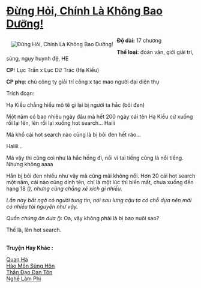 <a href="https://utruyen.com/dung-hoi-chinh-la-khong-bao-duong/25029/" title="Đừng Hỏi, Chính Là Không Bao Dưỡng!"><h1>Đừng Hỏi, Chính Là Không Bao Dưỡng!</h1></a><div style="display:table"><img align="right" style="float: left; padding: 10px;" src="https://utruyen.com/images/story/200x260/dung-hoi-chinh-la-khong-bao-duong.jpg" alt="Đừng Hỏi, Chính Là Không Bao Dưỡng!"><b>Độ dài:</b> 17 chương<p></p><b>Thể loại:</b> đoản văn, giới giải trí, sủng, ngụy huynh đệ, HE<p></p><b>CP:</b> Lục Trần x Lục Dữ Trác (Hạ Kiều)<p></p><b>CP phụ</b>: chủ công ty giải trí công x tạc mao người đại diện thụ<p></p>Trích đoạn:<p></p>Hạ Kiều chẳng hiểu mô tê gì lại bị người ta hắc (bôi đen)<p></p>Một năm có bao nhiêu ngày đâu mà hết 200 ngày cái tên Hạ Kiều cứ xuống rồi lại lên, lên rồi lại xuống hot search... Haiii<p></p>Mà khổ cái hot search nào cũng là bị bôi đen hết ráo...<p></p>Haiiii...<p></p>Mà vậy thì cũng coi như là hắc hồng đi, nổi vì tai tiếng cũng là nổi tiếng. Nhưng không aaaa<p></p>Hắn bị bôi đen nhiều như vậy mà cũng mãi không nổi. Hơn 20 cái hot search một năm, cái nào cũng dính tên, chỉ là một lúc thì biến mất, chưa xuống đến hạng 18 (*), nhưng cũng chẳng xê xích gì nhiều.<p></p>Lần này bất ngờ có người tung tin, nói sau lưng cậu ta có chỗ dựa nên mới có nhiều tài nguyên như vậy.<p></p>Quần chúng ăn dưa (*): Oa, vậy không phải là bị bao nuôi sao?<p></p>Thế là, lên hot search.</div><p><br><b>Truyện Hay Khác :</b></p><a href="https://utruyen.com/quan-ha/25028/" alt="Quan Hà">Quan Hà</a><br/><a href="https://github.com/quanluxury/ngontinh_sac/tree/master/truyenhay/20143/" alt="Hào Môn Sủng Hôn">Hào Môn Sủng Hôn</a><br/><a href="https://github.com/quanluxury/truyenhot/tree/master/truyenhay/17478/" alt="Thần Đạo Đan Tôn">Thần Đạo Đan Tôn</a><br/><a href="https://github.com/quanluxury/truyenhot/tree/master/truyenhay/916/" alt="Nghề Làm Phi">Nghề Làm Phi</a><br/>